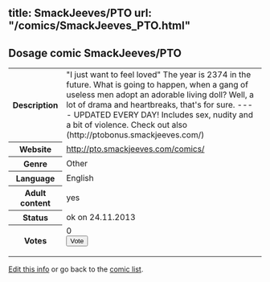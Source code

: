 title: SmackJeeves/PTO
url: "/comics/SmackJeeves_PTO.html"
---
Dosage comic SmackJeeves/PTO
-----------------------------------------

<p id="msg"></p>
<script type="text/javascript">
if (window.location.search === '?edit_info_mail=sent_ok') {
  var elem = document.getElementById("msg");
  elem.innerHTML = 'Edited information sucessfully sent for review, which is usually done daily. Thanks!';
  elem.className = 'ok';
}
</script>
<table class="comicinfo">
<tr>
<th>Description</th><td>&quot;I just want to feel loved&quot; The year is 2374 in the future. What is going to happen, when a gang of useless men adopt an adorable living doll? Well, a lot of drama and heartbreaks, that's for sure. ---- UPDATED EVERY DAY! Includes sex, nudity and a bit of violence. Check out also (http://ptobonus.smackjeeves.com/)</td>
</tr>
<tr>
<th>Website</th><td><a href="http://pto.smackjeeves.com/comics/">http://pto.smackjeeves.com/comics/</a></td>
</tr>
<tr>
<th>Genre</th><td>Other</td>
</tr>
<tr>
<th>Language</th><td>English</td>
</tr>
<tr>
<th>Adult content</th><td>yes</td>
</tr>
<tr>
<th>Status</th><td>ok on 24.11.2013</td>
</tr>
<tr>
<th>Votes</th><td>0
<form action="http://gaecounter.appspot.com/count/" method="POST">
<input name="name" type="hidden" value="SmackJeeves_PTO"/>
<input name="uid" type="hidden" id="voteuid" value=""/>
<input type="submit" value="Vote"/>
</form>
</td>
</tr>
</table>
<script type="text/javascript">
var ua = navigator.userAgent;
document.getElementById("voteuid").value = ua.replace(/[^a-zA-Z0-9\._:]/g , "_");;
</script>

[Edit this info](SmackJeeves_PTO_edit.html) or go back to the [comic list](../comic-index.html).
